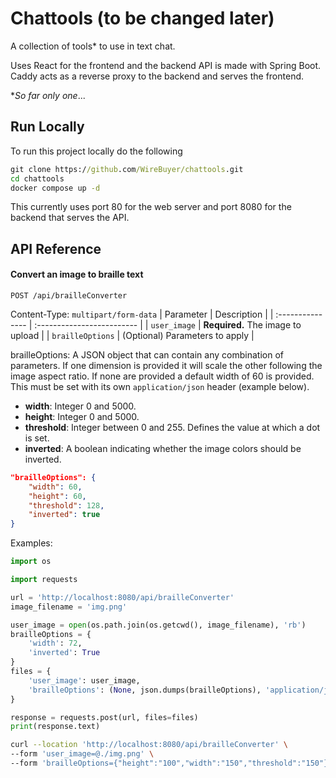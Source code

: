 # Chattools (to be changed later)

A collection of tools* to use in text chat.

Uses React for the frontend and the backend API is made with Spring Boot. Caddy acts as a reverse proxy to the backend and serves the frontend.

**So far only one*...


## Run Locally

To run this project locally do the following

```bat
git clone https://github.com/WireBuyer/chattools.git
cd chattools
docker compose up -d
```

This currently uses port 80 for the web server and port 8080 for the backend that serves the API.


## API Reference

#### Convert an image to braille text

```
POST /api/brailleConverter
```
Content-Type: `multipart/form-data`
| Parameter        | Description                |
| :--------------- | :------------------------- |
| `user_image`     | **Required.** The image to upload  |
| `brailleOptions` | (Optional) Parameters to apply  |


brailleOptions:
A JSON object that can contain any combination of parameters. If one dimension is provided it will scale the other following the image aspect ratio. If none are provided a default width of 60 is provided. This must be set with its own `application/json` header (example below).


- **width**: Integer 0 and 5000.
- **height**: Integer 0 and 5000.
- **threshold**: Integer between 0 and 255. Defines the value at which a dot is set.
- **inverted**: A boolean indicating whether the image colors should be inverted.


```json
"brailleOptions": {
    "width": 60,
    "height": 60,
    "threshold": 128,
    "inverted": true
}
```


Examples:
```python
import os

import requests

url = 'http://localhost:8080/api/brailleConverter'
image_filename = 'img.png'

user_image = open(os.path.join(os.getcwd(), image_filename), 'rb')
brailleOptions = {
    'width': 72,
    'inverted': True
}
files = {
    'user_image': user_image,
    'brailleOptions': (None, json.dumps(brailleOptions), 'application/json')
}

response = requests.post(url, files=files)
print(response.text)
```

```bash
curl --location 'http://localhost:8080/api/brailleConverter' \
--form 'user_image=@./img.png' \
--form 'brailleOptions={"height":"100","width":"150","threshold":"150"};type=application/json'
```
